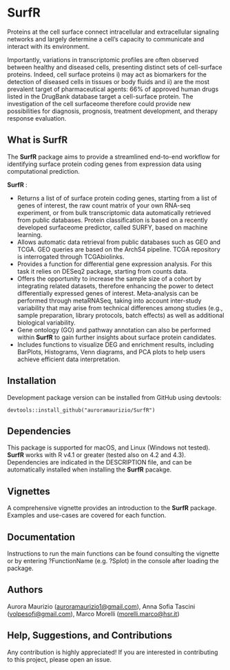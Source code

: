 # SurfR

Proteins at the cell surface connect intracellular and extracellular
 signaling networks and largely determine a cell’s capacity to 
communicate and interact with its environment. 

Importantly, variations in transcriptomic profiles are often observed
between healthy and diseased cells, presenting distinct sets 
of cell-surface proteins. Indeed, cell surface proteins 
i) may act as biomarkers for the detection of diseased cells
 in tissues or body fluids 
and 
ii) are the most prevalent target of pharmaceutical agents:
 66% of approved human drugs listed in the DrugBank database 
target a cell-surface protein. 
The investigation of the cell surfaceome therefore could 
provide new possibilities for diagnosis, prognosis, 
treatment development, and therapy response evaluation.



## What is SurfR

The **SurfR** package aims to provide a streamlined end-to-end workflow for 
identifying surface protein coding genes from expression data using computational prediction.



**SurfR** :

-   Returns a list of of surface protein coding genes, starting from 
    a list of genes of interest, the raw count matrix of your own
    RNA-seq experiment, or from bulk transcriptomic data 
    automatically retrieved from public databases. Protein classification 
    is based on a recently developed surfaceome predictor, 
    called SURFY, based on machine learning. 
-   Allows automatic data retrieval from public databases such as 
    GEO and TCGA. GEO queries are based on the ArchS4 pipeline. 
    TCGA repository is interrogated through TCGAbiolinks.
-   Provides a function for differential gene expression analysis. 
    For this task it relies on DESeq2 package, starting from counts data. 
-   Offers the opportunity to increase the sample size of a cohort
    by integrating related datasets, therefore enhancing the power
    to detect differentially expressed genes of interest. 
    Meta-analysis can be performed through metaRNASeq, taking into
    account inter-study variability that may arise from technical
    differences among studies (e.g., sample preparation, library
    protocols, batch effects) as well as additional biological
    variability.
-   Gene ontology (GO) and pathway annotation can also be performed
    within **SurfR** to gain further insights about surface protein
    candidates.
-   Includes functions to visualize DEG and enrichment results,
    including BarPlots, Histograms, Venn diagrams, and PCA plots to help 
    users achieve efficient data interpretation.



## Installation


Development package version can be installed from GitHub using devtools:
```
devtools::install_github("auroramaurizio/SurfR")
```


## Dependencies
This package is supported for macOS, and Linux (Windows not tested). 
**SurfR** works with R v4.1 or greater (tested also on 4.2 and 4.3).
Dependencies are indicated in the DESCRIPTION file, and can be 
automatically installed when installing the **SurfR** pacakge. 

## Vignettes

A comprehensive vignette provides an introduction to the **SurfR** package. 
Examples and use-cases are covered for each function.


## Documentation

Instructions to run the main functions can be found consulting the vignette
 or by entering ?FunctionName (e.g. ?Splot) in the console after loading the package.


## Authors

Aurora Maurizio (auroramaurizio1@gmail.com), 
Anna Sofia Tascini (volpesofi@gmail.com), 
Marco Morelli (morelli.marco@hsr.it)


## Help, Suggestions, and Contributions

Any contribution is highly appreciated! 
If you are interested in contributing to this project, please open an issue.

